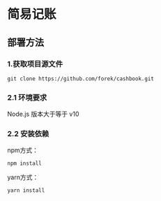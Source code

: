 # 简易记账

## 部署方法
### 1.获取项目源文件
```
git clone https://github.com/forek/cashbook.git
```

### 2.1 环境要求
Node.js 版本大于等于 v10

### 2.2 安装依赖
npm方式：
```
npm install
```
yarn方式：
```
yarn install
```